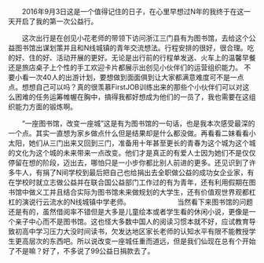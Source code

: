 　　2016年9月3日这是一个值得记住的日子，在心里早想过N年的我终于在这一天开启了我的第一次公益行。

　　这次出行是在创见小花老师的带领下访问浙江三门县有为图书馆，去给这个公益图书馆出谋划策并且和N线城镇的青年交流想法。行程安排的很好，很合理。吃
的好、住的好、活动开展的更好。无论是出行前的行程单发送、火车上的温馨早餐还是旅店桌子上个性的手工欢迎卡片都展示出创见小伙伴们的运营组织能力。
不要小看一次40人的出游计划，要想做到面面俱到让大家都满意难度可不是一点点。想想自己可以吗？真的很羡慕FirstJOB训练出来的那些个小伙伴们可以对这么困难的任务运筹帷幄在胸中，搞得我都好想成为他们的一员了，我也需要在这组织能力方面的锻炼啊。

　　“一座图书馆，改变一座城”这是有为图书馆的一句话，也是我本次感受最深的一个点。其实一直想为家乡做点什么但是结果却是什么都没做。再看看二妹看看小太阳，她们从三门出来又回到三门，准备用十年甚至更长的青春为这个城为这个城的文化为这个城的未来带来一点改变。他们才是真正的有爱人士因为她们不是仅仅停留在想的阶段，迈出去，哪怕只是一小步你都比别人前进的更多。还见识到了许多牛人，有捐了N间学校到最后把自己也给捐出去全职做公益的成功女企业家，有在学校时就立志做公益并在联合国公益部门工作过的有为青年，还有利用假期在图书馆中做义工并且结合实际为图书馆未来做规划的大学生，还有价值观世界观都杠杠的演说行云流水的N线城镇中学老师。
　　
　　
　　当然看下来图书馆的问题还是有的，虽然借阅率不错但是大多是儿童绘本或者学生看的休闲小说，更像是一个亲子中心而不是图书馆。这也怪大多数中国人的阅读习惯本就不好，应试教育导致初高中学习压力大没时间读书，欠发达地区家长老师的认知水平有限不能教授学生更高层次的东西吧。所以说改变一座城任重而道远，但是我们仙现在总有个开始了不是嘛？好了，不多说了99公益日捐款去了。

　　
